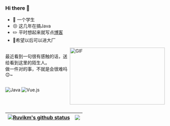 <!-- <img align="right" alt="GIF" src="https://s1.ax1x.com/2022/04/19/LworCt.gif?raw=true" width="300" height="180" /> -->

### Hi there 👋
- 🤣 一个学生
- 😣 这几年在搞Java
- ✏️ 平时想起来就写点[博客](https://ruvikm.github.io/)
- 💪希望以后可以进大厂
<img align="right" alt="GIF" src="https://s1.ax1x.com/2022/04/19/LworCt.gif?raw=true" width="300" height="180" />
<br>
最近看到一句很有感触的话，送给看到这里的陌生人。
<br>
做一件对的事，不就是会很难吗😊~
<br>
<br>

![Java](https://img.shields.io/badge/Java-1.8-orange?style=flat-square&logo=Java) ![Vue.js](https://img.shields.io/badge/-Vue.js-%232c3e50?style=flat-square&logo=vuedotjs)


<br>
<br>

|<a href="https://github.com/Ruvikm"><img align="center" src="https://github-readme-stats.vercel.app/api?username=Ruvikm&show_icons=true&include_all_commits=true&hide_border=true" alt="Ruvikm's github status" /></a>|<a href="https://github.com/Ruvikm"><img align="center" src="https://github-readme-stats.vercel.app/api/top-langs/?username=Ruvikm&layout=compact&theme=buefy&hide_border=true" /></a>|
|--|--|

